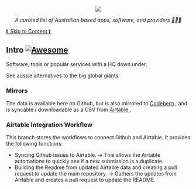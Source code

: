 <p align="center"><a href="https://github.com/adamxweb/awesome-aussie"><img src="https://user-images.githubusercontent.com/6800453/186151249-93583703-0d56-4adc-878b-82cd596e845d.png" /></a></p>

*<p align="center">A curated list of Australian based apps, software, and providers 🦘🇦🇺</p>*

[⏬ Skip to Content ⏬](#)

## Intro [![Awesome](https://awesome.re/badge.svg)](https://awesome.re)
Software, tools or popular services with a HQ down under.

See aussie alternatives to the big global giants.





### Mirrors
The data is available here on Github, but is also mirrored to [Codeberg](https://codeberg.org/adamxweb/awesome-aussie)., and is syncable / downloadable as a CSV from [Airtable ](https://airtable.com/shrZWCu5DHbHFezJl).





### Airtable Integration Workflow
This branch stores the workflows to connect Github and Airtable. It provides the following functions:
- Syncing Github issues to Airtable. -> This allows the Airtable automations to quickly see if a new submission is a duplicate.
- Building the Readme from updated Airtable data and creating a pull request to update the main repository. -> Gathers the updates from Airtable and creates a pull request to update the README.
